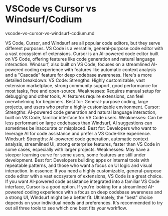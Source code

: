 # VSCode vs Cursor vs Windsurf/Codium

vscode-vs-cursor-vs-windsurf-codium.md

VS Code, Cursor, and Windsurf are all popular code editors, but they serve different purposes. VS Code is a versatile, general-purpose code editor with a vast ecosystem of extensions. Cursor is an AI-powered code editor built on VS Code, offering features like code generation and natural language interaction. Windsurf, also built on VS Code, focuses on a streamlined AI-powered coding experience with features like automatic context analysis and a "Cascade" feature for deep codebase awareness. 
Here's a more detailed breakdown: 
VS Code: 
Strengths:
Highly customizable, vast extension marketplace, strong community support, good performance for most tasks, free and open-source. 
Weaknesses:
Requires manual setup for debugging and other tools, AI features require extensions, can feel overwhelming for beginners. 
Best for:
General-purpose coding, large projects, and users who prefer a highly customizable environment. 
Cursor: 
Strengths:
AI-powered code generation and natural language interaction, built on VS Code, familiar interface for VS Code users. 
Weaknesses:
Can be less performant on large codebases than Windsurf, AI suggestions can sometimes be inaccurate or misplaced. 
Best for:
Developers who want to leverage AI for code assistance and prefer a VS Code-like experience. 
Windsurf:
Strengths:
AI-powered code generation, automatic context analysis, streamlined UI, strong enterprise features, faster than VS Code in some cases, especially with larger projects. 
Weaknesses:
May have a steeper learning curve for some users, some features are still under development. 
Best for:
Developers building apps or internal tools with repeatable patterns, and those who want a focus on UI logic and visual interaction. 
In essence:
If you need a highly customizable, general-purpose code editor with a vast ecosystem of extensions, VS Code is a great choice. 
If you want AI-powered code assistance integrated into a familiar VS Code interface, Cursor is a good option. 
If you're looking for a streamlined AI-powered coding experience with a focus on deep codebase awareness and a strong UI, Windsurf might be a better fit. 
Ultimately, the "best" choice depends on your individual needs and preferences. It's recommended to try out all three tools to see which one best fits your workflow. 